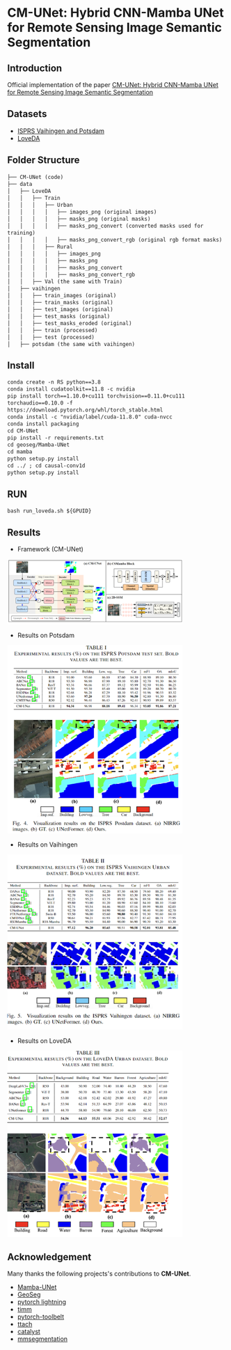 # CM-UNet: Hybrid CNN-Mamba UNet for Remote Sensing Image Semantic Segmentation
## Introduction
Official implementation of the paper [CM-UNet: Hybrid CNN-Mamba UNet for Remote Sensing Image Semantic Segmentation](https://arxiv.org/pdf/2405.10530)

## Datasets
  - [ISPRS Vaihingen and Potsdam](https://www.isprs.org/education/benchmarks/UrbanSemLab/default.aspx) 
  - [LoveDA](https://codalab.lisn.upsaclay.fr/competitions/421)


## Folder Structure
```none
├── CM-UNet (code)
├── data
│   ├── LoveDA
│   │   ├── Train
│   │   │   ├── Urban
│   │   │   │   ├── images_png (original images)
│   │   │   │   ├── masks_png (original masks)
│   │   │   │   ├── masks_png_convert (converted masks used for training)
│   │   │   │   ├── masks_png_convert_rgb (original rgb format masks)
│   │   │   ├── Rural
│   │   │   │   ├── images_png 
│   │   │   │   ├── masks_png 
│   │   │   │   ├── masks_png_convert
│   │   │   │   ├── masks_png_convert_rgb
│   │   ├── Val (the same with Train)
│   ├── vaihingen
│   │   ├── train_images (original)
│   │   ├── train_masks (original)
│   │   ├── test_images (original)
│   │   ├── test_masks (original)
│   │   ├── test_masks_eroded (original)
│   │   ├── train (processed)
│   │   ├── test (processed)
│   ├── potsdam (the same with vaihingen)
```

## Install
```
conda create -n RS python==3.8
conda install cudatoolkit==11.8 -c nvidia
pip install torch==1.10.0+cu111 torchvision==0.11.0+cu111 torchaudio==0.10.0 -f https://download.pytorch.org/whl/torch_stable.html
conda install -c "nvidia/label/cuda-11.8.0" cuda-nvcc
conda install packaging
cd CM-UNet
pip install -r requirements.txt
cd geoseg/Mamba-UNet
cd mamba
python setup.py install
cd ../ ; cd causal-conv1d
python setup.py install
```

## RUN
```
bash run_loveda.sh ${GPUID}
```

## Results

- Framework (CM-UNet)

<img src="img/framework.png" width="80%" height="auto">

- Results on Potsdam 

<img src="img/res1.png" width="80%" height="auto">

- Results on Vaihingen 

<img src="img/res2.png" width="80%" height="auto">

- Results on LoveDA 

<img src="img/res3.png" width="80%" height="auto">


<!-- 
## Citation
If you find our work, this repository, or pretrained models useful, please consider giving a star :star: and citation.
```bibtex
@article{liu2023sync,
  title={SYNC-CLIP: Synthetic Data Make CLIP Generalize Better in Data-Limited Scenarios},
  author={Liu, Mushui and He, Weijie and Lu, Ziqian and Yu, Yunlong},
  journal={arXiv preprint arXiv:2312.03805},
  year={2023}
}
``` -->

## Acknowledgement

Many thanks the following projects's contributions to **CM-UNet**.
- [Mamba-UNet](https://github.com/ziyangwang007/Mamba-UNet)
- [GeoSeg](https://github.com/WangLibo1995/GeoSeg)
- [pytorch lightning](https://www.pytorchlightning.ai/)
- [timm](https://github.com/rwightman/pytorch-image-models)
- [pytorch-toolbelt](https://github.com/BloodAxe/pytorch-toolbelt)
- [ttach](https://github.com/qubvel/ttach)
- [catalyst](https://github.com/catalyst-team/catalyst)
- [mmsegmentation](https://github.com/open-mmlab/mmsegmentation)


